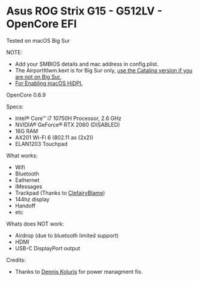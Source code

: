 # Asus ROG Strix G15 - G512LV - OpenCore EFI
 
 Tested on macOS Big Sur
 
 NOTE:
 - Add your SMBIOS details and mac address in config.plist.
 - The AirportItlwm.kext is for Big Sur only, <a href="https://github.com/OpenIntelWireless/itlwm/releases">use the Catalina version if you are not on Big Sur.</a>
 - <a href="https://github.com/xzhih/one-key-hidpi">For Enabling macOS HiDPI.</a>
 
 OpenCore 0.6.9
 
 Specs:
 - Intel® Core™ i7 10750H Processor, 2.6 GHz
 - NVIDIA® GeForce® RTX 2060 (DISABLED)
 - 16G RAM
 - AX201 Wi-Fi 6 (802.11 ax (2x2))
 - ELAN1203 Touchpad
 
 What works:
 - Wifi
 - Bluetooth
 - Eathernet
 - iMessages
 - Trackpad (Thanks to <a href="https://github.com/ClefairyBlame">ClefairyBlame</a>)
 - 144hz display
 - Handoff
 - etc
 
 Whats does NOT work:
 - Airdrop (due to bluetooth limited support)
 - HDMI
 - USB-C DisplayPort output
 
 Credits:
 - Thanks to <a href="https://github.com/dkoluris">Dennis Koluris</a> for power managment fix.
